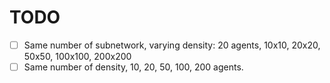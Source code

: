 # TODO

- [ ] Same number of subnetwork, varying density: 20 agents, 10x10, 20x20, 50x50, 100x100, 200x200
- [ ] Same number of density, 10, 20, 50, 100, 200 agents.
